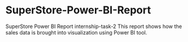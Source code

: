 # SuperStore-Power-BI-Report
SuperStore Power BI Report internship-task-2
This report shows how the sales data is brought into visualization using Power BI tool.
